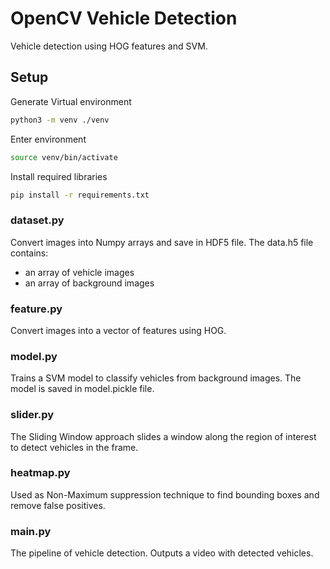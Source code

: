# OpenCV Vehicle Detection
Vehicle detection using HOG features and SVM.

## Setup
Generate Virtual environment
```bash
python3 -m venv ./venv
```
Enter environment
```bash
source venv/bin/activate
```
Install required libraries
```bash
pip install -r requirements.txt
```

### dataset.py
Convert images into Numpy arrays and save in HDF5 file. The data.h5 file contains:
  * an array of vehicle images
  * an array of background images

### feature.py
Convert images into a vector of features using HOG.

### model.py
Trains a SVM model to classify vehicles from background images. The model is saved in model.pickle file.

### slider.py
The Sliding Window approach slides a window along the region of interest to detect vehicles in the frame.

### heatmap.py
Used as Non-Maximum suppression technique to find bounding boxes and remove false positives.

### main.py
The pipeline of vehicle detection. Outputs a video with detected vehicles.

